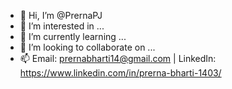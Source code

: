 - 👋 Hi, I’m @PrernaPJ
- 👀 I’m interested in ...
- 🌱 I’m currently learning ...
- 💞️ I’m looking to collaborate on ...
- 📫 Email: prernabharti14@gmail.com | LinkedIn: https://www.linkedin.com/in/prerna-bharti-1403/

<!---
PrernaPJ/PrernaPJ is a ✨ special ✨ repository because its `README.md` (this file) appears on your GitHub profile.
You can click the Preview link to take a look at your changes.
--->
